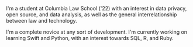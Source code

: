 I'm a student at Columbia Law School ('22) with an interest in data privacy, open source,
and data analysis, as well as the general interrelationship between law and technology.

I'm a complete novice at any sort of development. I'm currently working on learning Swift and Python, 
with an interest towards SQL, R, and Ruby.


<!---
astahl78/astahl78 is a ✨ special ✨ repository because its `README.md` (this file) appears on your GitHub profile.
You can click the Preview link to take a look at your changes.
--->
